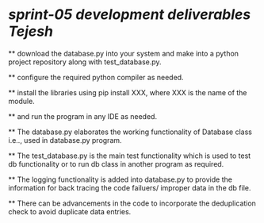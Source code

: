 # _**sprint-05 development deliverables Tejesh**_

** download the database.py into your system and make into a python project repository along with test_database.py.

** configure the required python compiler as needed.

** install the libraries using pip install XXX, where XXX is the name of the module.

** and run the program in any IDE as needed.

** The database.py elaborates the working functionality of Database class i.e.., used in database.py program.

** The test_database.py is the main test functionality which is used to test db functionality or to run db class in another program as required.

** The logging functionality is added into database.py to provide the information for back tracing the code failuers/ improper data in the db file.

** There can be advancements in the code to incorporate the deduplication check to avoid duplicate data entries.

